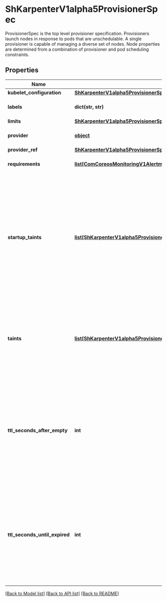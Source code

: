 # ShKarpenterV1alpha5ProvisionerSpec

ProvisionerSpec is the top level provisioner specification. Provisioners launch nodes in response to pods that are unschedulable. A single provisioner is capable of managing a diverse set of nodes. Node properties are determined from a combination of provisioner and pod scheduling constraints.
## Properties
Name | Type | Description | Notes
------------ | ------------- | ------------- | -------------
**kubelet_configuration** | [**ShKarpenterV1alpha5ProvisionerSpecKubeletConfiguration**](ShKarpenterV1alpha5ProvisionerSpecKubeletConfiguration.md) |  | [optional] 
**labels** | **dict(str, str)** | Labels are layered with Requirements and applied to every node. | [optional] 
**limits** | [**ShKarpenterV1alpha5ProvisionerSpecLimits**](ShKarpenterV1alpha5ProvisionerSpecLimits.md) |  | [optional] 
**provider** | [**object**](.md) | Provider contains fields specific to your cloudprovider. | [optional] 
**provider_ref** | [**ShKarpenterV1alpha5ProvisionerSpecProviderRef**](ShKarpenterV1alpha5ProvisionerSpecProviderRef.md) |  | [optional] 
**requirements** | [**list[ComCoreosMonitoringV1AlertmanagerSpecAffinityNodeAffinityPreferenceMatchExpressions]**](ComCoreosMonitoringV1AlertmanagerSpecAffinityNodeAffinityPreferenceMatchExpressions.md) | Requirements are layered with Labels and applied to every node. | [optional] 
**startup_taints** | [**list[ShKarpenterV1alpha5ProvisionerSpecStartupTaints]**](ShKarpenterV1alpha5ProvisionerSpecStartupTaints.md) | StartupTaints are taints that are applied to nodes upon startup which are expected to be removed automatically within a short period of time, typically by a DaemonSet that tolerates the taint. These are commonly used by daemonsets to allow initialization and enforce startup ordering.  StartupTaints are ignored for provisioning purposes in that pods are not required to tolerate a StartupTaint in order to have nodes provisioned for them. | [optional] 
**taints** | [**list[ShKarpenterV1alpha5ProvisionerSpecStartupTaints]**](ShKarpenterV1alpha5ProvisionerSpecStartupTaints.md) | Taints will be applied to every node launched by the Provisioner. If specified, the provisioner will not provision nodes for pods that do not have matching tolerations. Additional taints will be created that match pod tolerations on a per-node basis. | [optional] 
**ttl_seconds_after_empty** | **int** | TTLSecondsAfterEmpty is the number of seconds the controller will wait before attempting to delete a node, measured from when the node is detected to be empty. A Node is considered to be empty when it does not have pods scheduled to it, excluding daemonsets.   Termination due to underutilization is disabled if this field is not set. | [optional] 
**ttl_seconds_until_expired** | **int** | TTLSecondsUntilExpired is the number of seconds the controller will wait before terminating a node, measured from when the node is created. This is useful to implement features like eventually consistent node upgrade, memory leak protection, and disruption testing.   Termination due to expiration is disabled if this field is not set. | [optional] 

[[Back to Model list]](../README.md#documentation-for-models) [[Back to API list]](../README.md#documentation-for-api-endpoints) [[Back to README]](../README.md)


